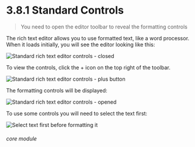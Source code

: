 # 3.8.1    Standard Controls

> You need to open the editor toolbar to reveal the formatting controls



The rich text editor allows you to use formatted text, like a word processor. When it loads initially, you will see the editor looking like this:

![Standard rich text editor controls - closed](21a.gif)

To view the controls, click the + icon on the top right of the toolbar. 

![Standard rich text editor controls - plus button](21b.gif)

The formatting controls will be displayed:

![Standard rich text editor controls - opened](21c.png)

To use some controls you will need to select the text first:

![Select text first before formatting it](21d.png) 


###### core module

